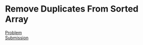 # Remove Duplicates From Sorted Array
[Problem](https://leetcode.com/problems/remove-duplicates-from-sorted-array/description/)  
[Submission](../../../results/RemoveDuplicatesFromSortedArraySubmission.png)